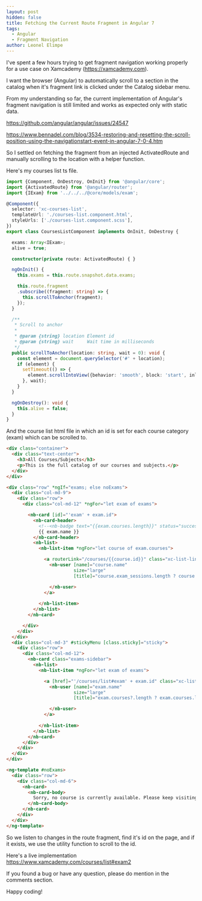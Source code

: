 ```yaml
---
layout: post
hidden: false
title: Fetching the Current Route Fragment in Angular 7
tags:
  - Angular
  - Fragment Navigation
author: Leonel Elimpe
---
```

I've spent a few hours trying to get fragment navigation working properly for a use case on Xamcademy (https://xamcademy.com).

I want the browser (Angular) to automatically scroll to a section in the catalog when it's fragment link is clicked under the Catalog sidebar menu.

From my understanding so far, the current implementation of Angular's fragment navigation is still limited and works as expected only with static data.

https://github.com/angular/angular/issues/24547

https://www.bennadel.com/blog/3534-restoring-and-resetting-the-scroll-position-using-the-navigationstart-event-in-angular-7-0-4.htm

So I settled on fetching the fragment from an injected ActivatedRoute and manually scrolling to the location with a helper function.

Here's my courses list ts file.

```typescript
import {Component, OnDestroy, OnInit} from '@angular/core';
import {ActivatedRoute} from '@angular/router';
import {IExam} from '../../../@core/models/exam';

@Component({
  selector: 'xc-courses-list',
  templateUrl: './courses-list.component.html',
  styleUrls: ['./courses-list.component.scss'],
})
export class CoursesListComponent implements OnInit, OnDestroy {

  exams: Array<IExam>;
  alive = true;

  constructor(private route: ActivatedRoute) { }

  ngOnInit() {
    this.exams = this.route.snapshot.data.exams;

    this.route.fragment
    .subscribe((fragment: string) => {
      this.scrollToAnchor(fragment);
    });
  }

  /**
   * Scroll to anchor
   *
   * @param {string} location Element id
   * @param {string} wait     Wait time in milliseconds
   */
  public scrollToAnchor(location: string, wait = 0): void {
    const element = document.querySelector('#' + location);
    if (element) {
      setTimeout(() => {
        element.scrollIntoView({behavior: 'smooth', block: 'start', inline: 'nearest'});
      }, wait);
    }
  }

  ngOnDestroy(): void {
    this.alive = false;
  }
}
```

And the course list html file in which an id is set for each course category (exam) which can be scrolled to.

```html
<div class="container">
  <div class="text-center">
    <h3>All Courses/Subjects</h3>
    <p>This is the full catalog of our courses and subjects.</p>
  </div>
</div>

<div class="row" *ngIf="exams; else noExams">
  <div class="col-md-9">
    <div class="row">
      <div class="col-md-12" *ngFor="let exam of exams">

        <nb-card [id]="'exam' + exam.id">
          <nb-card-header>
            <!--<nb-badge text="{{exam.courses.length}}" status="success" position="top right"></nb-badge>-->
            {{ exam.name }}
          </nb-card-header>
          <nb-list>
            <nb-list-item *ngFor="let course of exam.courses">

              <a routerLink="/courses/{{course.id}}" class="xc-list-link">
                <nb-user [name]="course.name"
                         size="large"
                         [title]="course.exam_sessions.length ? course.exam_sessions.length + ' sessions' : 'Sessions unavailable'">

                </nb-user>
              </a>
              
            </nb-list-item>
          </nb-list>
        </nb-card>

      </div>
    </div>
  </div>
  <div class="col-md-3" #stickyMenu [class.sticky]="sticky">
    <div class="row">
      <div class="col-md-12">
        <nb-card class="exams-sidebar">
          <nb-list>
            <nb-list-item *ngFor="let exam of exams">

              <a [href]="'/courses/list#exam' + exam.id" class="xc-list-link">
                <nb-user [name]="exam.name"
                         size="large"
                         [title]="exam.courses?.length ? exam.courses.length + ' courses' : 'Courses unavailable'">

                </nb-user>
              </a>
              
            </nb-list-item>
          </nb-list>
        </nb-card>
      </div>
    </div>
  </div>
</div>

<ng-template #noExams>
  <div class="row">
    <div class="col-md-6">
      <nb-card>
        <nb-card-body>
          Sorry, no course is currently available. Please keep visiting to be updated on course availability.
        </nb-card-body>
      </nb-card>
    </div>
  </div>
</ng-template>
```

So we listen to changes in the route fragment, find it's id on the page, and if it exists, we use the utility function to scroll to the id.

Here's a live implementation <https://www.xamcademy.com/courses/list#exam2>

If you found a bug or have any question, please do mention in the comments section.

Happy coding!
